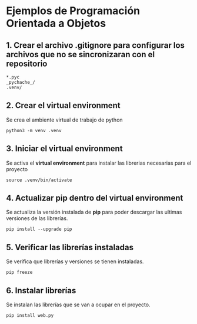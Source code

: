 # Ejemplos de Programación Orientada a Objetos
## 1. Crear el archivo **.gitignore** para configurar los archivos que no se sincronizaran con el repositorio

````shell
*.pyc
_pychache_/
.venv/
````
## 2. Crear el **virtual environment**

Se crea el ambiente virtual de trabajo de python

````shell
python3 -m venv .venv
````

## 3. Iniciar el **virtual environment**

Se activa el **virtual environment** para instalar las librerias necesarias para el proyecto

````shell
source .venv/bin/activate
````

## 4. Actualizar **pip** dentro del **virtual environment**

Se actualiza la versión instalada de **pip** para poder descargar las ultimas versiones de las librerías.

````shell
pip install --upgrade pip
````

## 5. Verificar las librerías instaladas

Se verifica que librerías y versiones se tienen instaladas.

````shell
pip freeze
````

## 6. Instalar librerías

Se instalan las librerías que se van a ocupar en el proyecto.

````shell
pip install web.py
````
